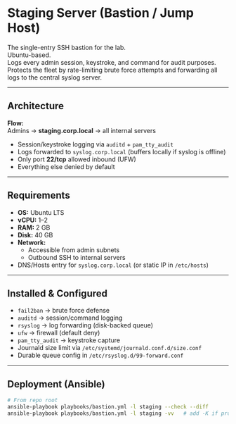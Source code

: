 
# Staging Server (Bastion / Jump Host)

The single-entry SSH bastion for the lab.  
Ubuntu-based.  
Logs every admin session, keystroke, and command for audit purposes.  
Protects the fleet by rate-limiting brute force attempts and forwarding all logs to the central syslog server.

---

## Architecture

**Flow:**  
Admins → **staging.corp.local** → all internal servers  

- Session/keystroke logging via `auditd` + `pam_tty_audit`
- Logs forwarded to `syslog.corp.local` (buffers locally if syslog is offline)
- Only port **22/tcp** allowed inbound (UFW)
- Everything else denied by default

---

## Requirements

- **OS:** Ubuntu LTS
- **vCPU:** 1–2
- **RAM:** 2 GB
- **Disk:** 40 GB
- **Network:**  
  - Accessible from admin subnets  
  - Outbound SSH to internal servers  
- DNS/Hosts entry for `syslog.corp.local` (or static IP in `/etc/hosts`)

---

## Installed & Configured

- `fail2ban` → brute force defense
- `auditd` → session/command logging
- `rsyslog` → log forwarding (disk-backed queue)
- `ufw` → firewall (default deny)
- `pam_tty_audit` → keystroke capture
- Journald size limit via `/etc/systemd/journald.conf.d/size.conf`
- Durable queue config in `/etc/rsyslog.d/99-forward.conf`

---

## Deployment (Ansible)

```bash
# From repo root
ansible-playbook playbooks/bastion.yml -l staging --check --diff
ansible-playbook playbooks/bastion.yml -l staging -vv   # add -K if prompted for sudo

